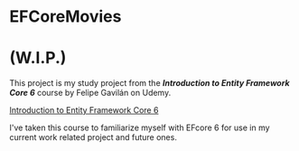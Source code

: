 # EFCoreMovies

# (W.I.P.)

This project is my study project from the ***Introduction to Entity Framework Core 6*** course by Felipe Gavilán on Udemy.

[Introduction to Entity Framework Core 6](https://www.udemy.com/course/introduction-to-entity-framework-core/)

I've taken this course to familiarize myself with EFcore 6 for use in my current work related project and future ones.
